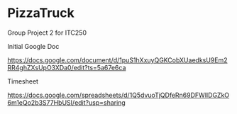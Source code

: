 # PizzaTruck
Group Project 2 for ITC250


Initial Google Doc

https://docs.google.com/document/d/1puS1hXxuyQGKCobXUaedksU9Em2RR4ghZXsUpO3XDa0/edit?ts=5a67e6ca

Timesheet

https://docs.google.com/spreadsheets/d/1Q5dvuoTjQDfeRn69DFWlIDGZkO6m1eQo2b3S77HbUSI/edit?usp=sharing
